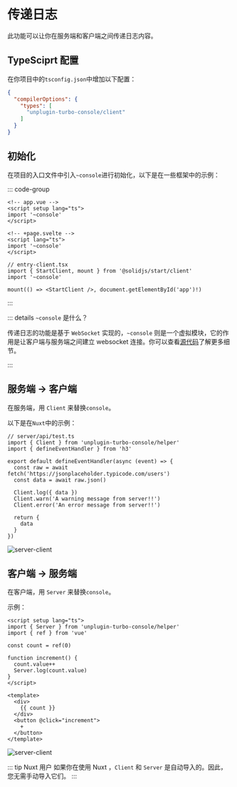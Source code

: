 # 传递日志

此功能可以让你在服务端和客户端之间传递日志内容。

## TypeSciprt 配置

在你项目中的`tsconfig.json`中增加以下配置：

```json
{
  "compilerOptions": {
    "types": [
      "unplugin-turbo-console/client"
    ]
  }
}
```

## 初始化

在项目的入口文件中引入`~console`进行初始化，以下是在一些框架中的示例：

::: code-group

```vue [Nuxt]
<!-- app.vue -->
<script setup lang="ts">
import '~console'
</script>
```

```svelte [SvelteKit]
<!-- +page.svelte -->
<script lang="ts">
import '~console'
</script>
```

```tsx{3} [SolidStart]
// entry-client.tsx
import { StartClient, mount } from '@solidjs/start/client'
import '~console'

mount(() => <StartClient />, document.getElementById('app')!)
```

:::

::: details `~console` 是什么？

传递日志的功能是基于 `WebSocket` 实现的，`~console` 则是一个虚拟模块，它的作用是让客户端与服务端之间建立 websocket 连接。你可以查看[源代码](https://github.com/unplugin/unplugin-turbo-console/blob/main/src/core/virtualModules.ts)了解更多细节。

:::

## 服务端 → 客户端

在服务端，用 `Client` 来替换`console`。

以下是在`Nuxt`中的示例：

```ts{2,9-11} twoslash
// server/api/test.ts
import { Client } from 'unplugin-turbo-console/helper'
import { defineEventHandler } from 'h3'

export default defineEventHandler(async (event) => {
  const raw = await fetch('https://jsonplaceholder.typicode.com/users')
  const data = await raw.json()

  Client.log({ data })
  Client.warn('A warning message from server!!')
  Client.error('An error message from server!!')

  return {
    data
  }
})
```

![server-client](/features/server-client.gif)

## 客户端 → 服务端

在客户端，用 `Server` 来替换`console`。

示例：

```vue{2,9} twoslash
<script setup lang="ts">
import { Server } from 'unplugin-turbo-console/helper'
import { ref } from 'vue'

const count = ref(0)

function increment() {
  count.value++
  Server.log(count.value)
}
</script>

<template>
  <div>
    {{ count }}
  </div>
  <button @click="increment">
    +
  </button>
</template>
```

![server-client](/features/client-server.gif)

::: tip Nuxt 用户
如果你在使用 Nuxt ，`Client` 和 `Server` 是自动导入的。因此，您无需手动导入它们。
:::
